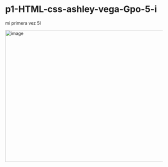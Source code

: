 # p1-HTML-css-ashley-vega-Gpo-5-i
mi primera vez 5I

<img width="1920" height="422" alt="image" src="https://github.com/user-attachments/assets/b5d79729-cd1a-4a80-821c-3e361c3de30d" />
